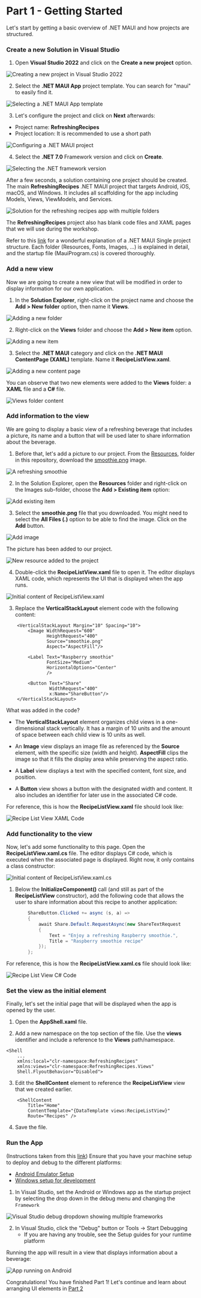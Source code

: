 # Part 1 - Getting Started
Let's start by getting a basic overview of .NET MAUI and how projects are structured.

### Create a new Solution in Visual Studio
1. Open **Visual Studio 2022** and click on the **Create a new project** option.

![Creating a new project in Visual Studio 2022](/Art/01-OpenVS.png)

2. Select the **.NET MAUI App** project template. You can search for "maui" to easily find it.

![Selecting a .NET MAUI App template](/Art/02-SelectNetMauiTemplate.png)

3. Let's configure the project and click on **Next** afterwards:
* Project name: **RefreshingRecipes**
* Project location: It is recommended to use a short path

![Configuring a .NET MAUI project](/Art/03-ConfigureProject.png)

4. Select the **.NET 7.0** Framework version and click on **Create**.

![Selecting the .NET framework version](/Art/04-SelectNetFrameworkVersion.png)

After a few seconds, a solution containing one project should be created. The main **RefreshingRecipes** .NET MAUI project that targets Android, iOS, macOS, and Windows. It includes all scaffolding for the app including Models, Views, ViewModels, and Services.

![Solution for the refreshing recipes app with multiple folders](/Art/05-SolutionStructure.png)

The **RefreshingRecipes** project also has blank code files and XAML pages that we will use during the workshop. 

Refer to this [link](https://github.com/dotnet-presentations/dotnet-maui-workshop/blob/63c011c7dc29d50d063000714f6ee3a626a3e840/Part%200%20-%20Overview/README.md#understanding-the-net-maui-single-project) for a wonderful explanation of a .NET MAUI Single project structure. Each folder (Resources, Fonts, Images, ...) is explained in detail, and the startup file (MauiProgram.cs) is covered thoroughly.

### Add a new view
Now we are going to create a new view that will be modified in order to display information for our own application.

1. In the **Solution Explorer**, right-click on the project name and choose the **Add > New folder** option, then name it **Views**.

![Adding a new folder](/Art/06-AddNewFolder.png)

2. Right-click on the **Views** folder and choose the **Add > New item** option.

![Adding a new item](/Art/07-AddNewItem.png)

3. Select the **.NET MAUI** category and click on the **.NET MAUI ContentPage (XAML)** template. Name it **RecipeListView.xaml**.

![Adding a new content page](/Art/08-AddNewContentPage.png)

You can observe that two new elements were added to the **Views** folder: a **XAML** file and a **C#** file.

![Views folder content](/Art/09-ViewsFolderContent.png)

### Add information to the view
We are going to display a basic view of a refreshing beverage that includes a picture, its name and a button that will be used later to share information about the beverage.

1. Before that, let's add a picture to our project. From the [Resources](/Resources/), folder in this repository, download the [smoothie.png](/Resources/smoothie.png) image.

![A refreshing smoothie](/Resources/smoothie.png)

2. In the Solution Explorer, open the **Resources** folder and right-click on the Images sub-folder, choose the **Add > Existing item** option:

![Add existing item](/Art/10-AddExistingItem.png)

3. Select the **smoothie.png** file that you downloaded. You might need to select the **All Files (*.*)** option to be able to find the image. Click on the **Add** button.

![Add image](/Art/11-AddImage.png)

The picture has been added to our project.

![New resource added to the project](/Art/12-NewResource.png)

4. Double-click the **RecipeListView.xaml** file to open it. The editor displays XAML code, which represents the UI that is displayed when the app runs. 

![Initial content of RecipeListView.xaml](/Art/13-InitialContent.png)

3. Replace the **VerticalStackLayout** element code with the following content:

```xaml
    <VerticalStackLayout Margin="10" Spacing="10">
        <Image WidthRequest="600"
               HeightRequest="400"
               Source="smoothie.png"
               Aspect="AspectFill"/>

        <Label Text="Raspberry smoothie"
               FontSize="Medium"
               HorizontalOptions="Center"
               />

        <Button Text="Share"
                WidthRequest="400"
                x:Name="ShareButton"/>
    </VerticalStackLayout>
```

What was added in the code?

* The **VerticalStackLayout** element organizes child views in a one-dimensional stack vertically. It has a margin of 10 units and the amount of space between each child view is 10 units as well.

* An **Image** view displays an image file as referenced by the **Source** element, with the specific size (width and height). **AspectFill** clips the image so that it fills the display area while preserving the aspect ratio.

* A **Label** view displays a text with the specified content, font size, and position.

* A **Button** view shows a button with the designated width and content. It also includes an identifier for later use in the associated C# code.

For reference, this is how the **RecipeListView.xaml** file should look like:

![Recipe List View XAML Code](/Art/14-RecipeListViewXAMLCode.png)

### Add functionality to the view
Now, let's add some functionality to this page. Open the **RecipeListView.xaml.cs** file. The editor displays C# code, which is executed when the associated page is displayed. Right now, it only contains a class constructor:

![Initial content of RecipeListView.xaml.cs](/Art/15-InitialContent.png)

1. Below the **InitializeComponent()** call (and still as part of the **RecipeListView** constructor), add the following code that allows the user to share information about this recipe to another application:

```csharp
		ShareButton.Clicked += async (s, a) =>
		{
			await Share.Default.RequestAsync(new ShareTextRequest
			{
				Text = "Enjoy a refreshing Raspberry smoothie.",
				Title = "Raspberry smoothie recipe"
			});
		};
```

For reference, this is how the **RecipeListView.xaml.cs** file should look like:

![Recipe List View C# Code](/Art/16-RecipeListViewCSharpCode.png)

### Set the view as the initial element
Finally, let's set the initial page that will be displayed when the app is opened by the user. 

1. Open the **AppShell.xaml** file.

2. Add a new namespace on the top section of the file. Use the **views** identifier and include a reference to the **Views** path/namespace.

```xaml
<Shell
    ...
    xmlns:local="clr-namespace:RefreshingRecipes"
    xmlns:views="clr-namespace:RefreshingRecipes.Views"
    Shell.FlyoutBehavior="Disabled">
```

3. Edit the **ShellContent** element to reference the **RecipeListView** view that we created earlier.

```xaml
    <ShellContent
        Title="Home"
        ContentTemplate="{DataTemplate views:RecipeListView}"
        Route="Recipes" />
```

4. Save the file.

### Run the App
(Instructions taken from this [link](https://github.com/dotnet-presentations/dotnet-maui-workshop/blob/main/Part%201%20-%20Displaying%20Data/README.md#run-the-app))
Ensure that you have your machine setup to deploy and debug to the different platforms:

* [Android Emulator Setup](https://docs.microsoft.com/dotnet/maui/android/emulator/device-manager)
* [Windows setup for development](https://docs.microsoft.com/dotnet/maui/windows/setup)

1. In Visual Studio, set the Android or Windows app as the startup project by selecting the drop down in the debug menu and changing the `Framework`

![Visual Studio debug dropdown showing multiple frameworks](/Art/17-SelectFramework.png)

2. In Visual Studio, click the "Debug" button or Tools -> Start Debugging
    - If you are having any trouble, see the Setup guides for your runtime platform

Running the app will result in a view that displays information about a beverage:

![App running on Android](/Art/18-AppRunning.png)

Congratulations! You have finished Part 1! Let's continue and learn about arranging UI elements in [Part 2](/Part2-UIDesign/README.md)